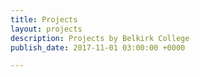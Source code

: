 ```yaml
---
title: Projects
layout: projects
description: Projects by Belkirk College
publish_date: 2017-11-01 03:00:00 +0000

---
```

